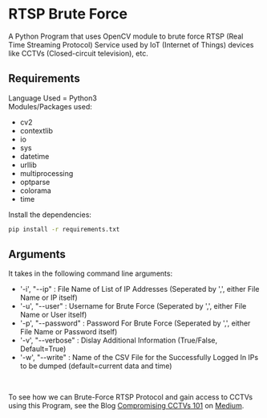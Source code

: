 # RTSP Brute Force
A Python Program that uses OpenCV module to brute force RTSP (Real Time Streaming Protocol) Service used by IoT (Internet of Things) devices like CCTVs (Closed-circuit television), etc.

## Requirements
Language Used = Python3<br />
Modules/Packages used:
* cv2
* contextlib
* io
* sys
* datetime
* urllib
* multiprocessing
* optparse
* colorama
* time
<!-- -->
Install the dependencies:
```bash
pip install -r requirements.txt
```
## Arguments
It takes in the following command line arguments:
* '-i', "--ip" : File Name of List of IP Addresses (Seperated by ',', either File Name or IP itself)
* '-u', "--user" : Username for Brute Force (Seperated by ',', either File Name or User itself)
* '-p', "--password" : Password For Brute Force (Seperated by ',', either File Name or Password itself)
* '-v', "--verbose" : Dislay Additional Information (True/False, Default=True)
* '-w', "--write" : Name of the CSV File for the Successfully Logged In IPs to be dumped (default=current data and time)
<!-- --><br />
To see how we can Brute-Force RTSP Protocol and gain access to CCTVs using this Program, see the Blog [Compromising CCTVs 101](https://medium.com/@amansg22/compromising-cctvs-101-ecd41748c90c) on [Medium](https://medium.com/@amansg22).